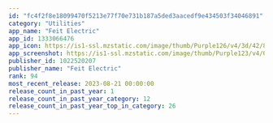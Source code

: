 ```yaml
---
id: "fc4f2f8e18099470f5213e77f70e731b187a5ded3aacedf9e434503f34046891"
category: "Utilities"
app_name: "Feit Electric"
app_id: 1333066476
app_icon: https://is1-ssl.mzstatic.com/image/thumb/Purple126/v4/3d/42/87/3d42874e-163b-f30a-e251-1a8d8f7f6046/AppIcon-0-0-1x_U007emarketing-0-0-0-7-0-0-sRGB-0-0-0-GLES2_U002c0-512MB-85-220-0-0.png/1024x1024bb.png
app_screenshot: https://is1-ssl.mzstatic.com/image/thumb/Purple123/v4/04/4f/88/044f88cb-eac6-2646-4b55-bdabefe90758/pr_source.jpg/1242x2688bb.png
publisher_id: 1022520207
publisher_name: "Feit Electric"
rank: 94
most_recent_release: 2023-08-21 00:00:00
release_count_in_past_year: 1
release_count_in_past_year_category: 12
release_count_in_past_year_top_in_category: 26
---
```

